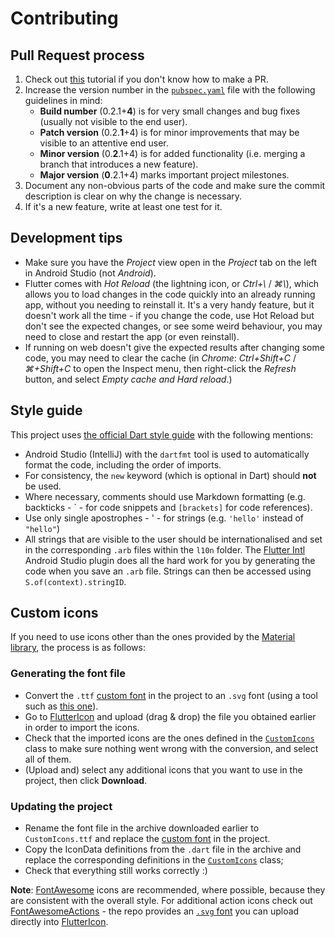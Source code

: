 # Contributing

## Pull Request process

1. Check out [this](https://opensource.com/article/19/7/create-pull-request-github) tutorial if you
don't know how to make a PR.
2. Increase the version number in the [`pubspec.yaml`](pubspec.yaml) file with the following guidelines in mind:
    - **Build number** (0.2.1+**4**) is for very small changes and bug fixes (usually not visible to the
    end user).
    - **Patch version** (0.2.**1**+4) is for minor improvements that may be visible to an attentive end
    user.
    - **Minor version** (0.**2**.1+4) is for added functionality (i.e. merging a branch that introduces
    a new feature).
    - **Major version** (**0**.2.1+4) marks important project milestones.
3. Document any non-obvious parts of the code and make sure the commit description is clear on why
the change is necessary.
4. If it's a new feature, write at least one test for it.

## Development tips

* Make sure you have the *Project* view open in the *Project* tab on the left in Android Studio (not
*Android*).
* Flutter comes with *Hot Reload* (the lightning icon, or *Ctrl+\\* / *⌘\\*), which allows you to
load changes in the code quickly into an already running app, without you needing to reinstall it.
It's a very handy feature, but it doesn't work all the time - if you change the code, use Hot Reload
but don't see the expected changes, or see some weird behaviour, you may need to close and restart
the app (or even reinstall).
* If running on web doesn't give the expected results after changing some code, you may need to
clear the cache (in *Chrome*: *Ctrl+Shift+C* / *⌘+Shift+C* to open the Inspect menu, then
right-click the *Refresh* button, and select *Empty cache and Hard reload*.)

## Style guide  

This project uses
[the official Dart style guide](https://dart.dev/guides/language/effective-dart/style)  with the
following mentions:  

* Android Studio (IntelliJ) with the `dartfmt` tool is used to automatically format the code,
including the order of imports.  
* For consistency, the `new` keyword (which is optional in Dart) should **not** be used.  
* Where necessary, comments should use Markdown formatting (e.g. backticks - \` - for code snippets
and `[brackets]` for code references).
* Use only single apostrophes - ' - for strings (e.g. `'hello'` instead of `"hello"`)
* All strings that are visible to the user should be internationalised and set in the corresponding
`.arb` files within the `l10n` folder. The
[Flutter Intl](https://plugins.jetbrains.com/plugin/13666-flutter-intl) Android Studio plugin does
all the hard work for you by generating the code when you save an `.arb` file. Strings can then be
accessed using `S.of(context).stringID`.

## Custom icons

If you need to use icons other than the ones provided by the
[Material library](https://material.io/resources/icons), the process is as follows:

### Generating the font file
* Convert the `.ttf` [custom font](assets/fonts/CustomIcons/CustomIcons.ttf) in the project to an
`.svg` font (using a tool such as [this one](https://convertio.co/ttf-svg/)).
* Go to [FlutterIcon](https://fluttericon.com/) and upload (drag & drop) the file you obtained
earlier in order to import the icons.
* Check that the imported icons are the ones defined in the
[`CustomIcons`](lib/resources/custom_icons.dart) class to make sure nothing went wrong with the
conversion, and select all of them.
* (Upload and) select any additional icons that you want to use in the project, then click
**Download**.

### Updating the project
* Rename the font file in the archive downloaded earlier to `CustomIcons.ttf` and replace the
[custom font](assets/fonts/CustomIcons/CustomIcons.ttf) in the project.
* Copy the IconData definitions from the `.dart` file in the archive and replace the corresponding
definitions in the [`CustomIcons`](lib/resources/custom_icons.dart) class;
* Check that everything still works correctly :)

**Note**: [FontAwesome](https://fontawesome.com/icons?d=gallery) icons are recommended, where
possible, because they are consistent with the overall style. For additional action icons check out
[FontAwesomeActions](https://github.com/nyon/fontawesome-actions) - the repo provides an [`.svg`
font](https://github.com/nyon/fontawesome-actions/blob/master/dist/fonts/fontawesome-webfont.svg)
you can upload directly into [FlutterIcon](https://fluttericon.com/).
